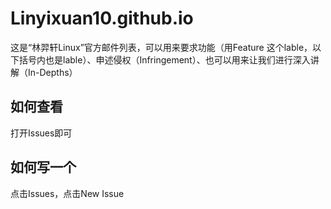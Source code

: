 # Linyixuan10.github.io
这是“林羿轩Linux”官方邮件列表，可以用来要求功能（用Feature 这个lable，以下括号内也是lable）、申述侵权（Infringement）、也可以用来让我们进行深入讲解（In-Depths）
## 如何查看
打开Issues即可
## 如何写一个
点击Issues，点击New Issue
